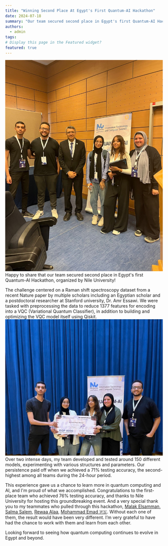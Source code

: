 ```yaml
---
title: "Winning Second Place At Egypt's First Quantum-AI Hackathon"
date: 2024-07-18
summary: "Our team secured second place in Egypt's first Quantum-AI Hackathon, organized by Nile University!"
authors:
  - admin
tags:
# Display this page in the Featured widget?
featured: true
---
```



![image](./1721200649899.jpeg "Photo with Dr. Ahmed ElMahdy, Dean of NU's ITCS")
Happy to share that our team secured second place in Egypt's first Quantum-AI Hackathon, organized by Nile University!  
  
The challenge centered on a Raman shift spectroscopy dataset from a recent Nature paper by multiple scholars including an Egyptian scholar and a postdoctoral researcher at Stanford university, Dr. Amr Essawi. We were tasked with preprocessing the data to reduce 1377 features for encoding into a VQC (Variational Quantum Classifier), in addition to building and optimizing the VQC model itself using Qiskit.  
![image](./1721200649595.jpeg "Our Team Winning Second Place")
Over two intense days, my team developed and tested around 150 different models, experimenting with various structures and parameters. Our persistence paid off when we achieved a 71% testing accuracy, the second-highest among all teams during the 24-hour period.  
  
This experience gave us a chance to learn more in quantum computing and AI, and I'm proud of what we accomplished. Congratulations to the first-place team who achieved 76% testing accuracy, and thanks to Nile University for hosting this groundbreaking event. And a very special thank you to my teammates who pulled through this hackathon, [](https://www.linkedin.com/in/ACoAADpwccgBYLiIBdO8Kn7BYQGJY9yGINhRb9k)[Malak Elsamman](https://www.linkedin.com/in/malak-elsamman-860424234/), [](https://www.linkedin.com/in/ACoAADoPhyYBV1LrYHD1nsBC8D_UJPDk3CCXn7w)[Salma Salem](https://www.linkedin.com/in/salma-salem-086281232/), [](https://www.linkedin.com/in/ACoAADyWg1YB9W9wfipvKbwgSDcnOeiXQ_JPq64)[Rewaa Alaa](https://www.linkedin.com/in/rewaa-alaa-69a50a244/), [](https://www.linkedin.com/in/ACoAADuWij8BkKX4wONmvQhLaCWoyNx6enJ_VOk)[Mohammad Emad 🇵🇸](https://www.linkedin.com/in/mohammad-emad-%F0%9F%87%B5%F0%9F%87%B8-67b97a23a/). Without each one of them, the result would have been very different. I’m very grateful to have had the chance to work with them and learn from each other.  
  
Looking forward to seeing how quantum computing continues to evolve in Egypt and beyond.